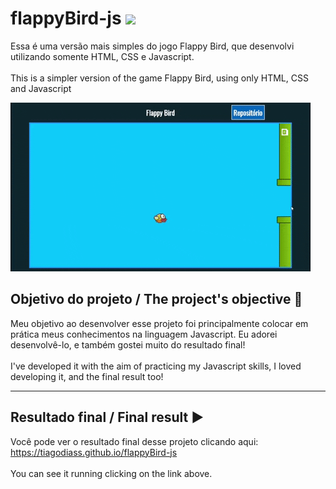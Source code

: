 # flappyBird-js <img src="https://raw.githubusercontent.com/TiagoDiass/flappyBird-js/master/imgs/passaro.png" width="35">
Essa é uma versão mais simples do jogo Flappy Bird, que desenvolvi utilizando somente HTML, CSS e Javascript.<br><br>
This is a simpler version of the game Flappy Bird, using only HTML, CSS and Javascript
  
![](gif-flappy-bird.gif)

## Objetivo do projeto / The project's objective :dart:
Meu objetivo ao desenvolver esse projeto foi principalmente colocar em prática meus conhecimentos na linguagem Javascript. Eu adorei desenvolvê-lo, e também gostei muito do resultado final!<br><br>
I've developed it with the aim of practicing my Javascript skills, I loved developing it, and the final result too!<br>

<hr>

## Resultado final / Final result :arrow_forward: 
Você pode ver o resultado final desse projeto clicando aqui: https://tiagodiass.github.io/flappyBird-js<br><br>
You can see it running clicking on the link above.
